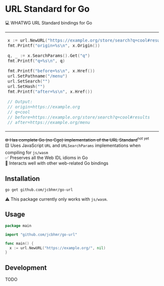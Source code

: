 # URL Standard for Go

💻 WHATWG URL Standard bindings for Go

<table align=center><td>

```go
x := url.NewURL("https://example.org/store/search?q=cool#results", nil)
fmt.Printf("origin=%s\n", x.Origin())

q, _ := x.SearchParams().Get("q")
fmt.Printf("q=%s\n", q)

fmt.Printf("before=%s\n", x.Href())
url.SetPathname("/menu")
url.SetSearch("")
url.SetHash("")
fmt.Printf("after=%s\n", x.Href())

// Output:
// origin=https://example.org
// q=cool
// before=https://example.org/store/search?q=cool#results
// after=https://example.org/menu
```

</table>

~~🌐 Has complete Go (no Cgo) implementation of the URL Standard~~<sup>not yet</sup> \
🟨 Uses JavaScript `URL` and `URLSearchParams` implementations when compiling for `js/wasm` \
✅ Preserves all the Web IDL idioms in Go \
📄 Interacts well with other web-related Go bindings

## Installation

```sh
go get github.com/jcbhmr/go-url
```

⚠️ This package currently only works with `js/wasm`. 

## Usage

```go
package main

import "github.com/jcbhmr/go-url"

func main() {
  x := url.NewURL("https://example.org/", nil)
}
```

<!-- ✅ These bindings conform to the Go ↔ Web IDL bindings recommendations outlined at [jcbhmr.me/WebIDL-Go](https://jcbhmr.me/WebIDL-Go/). -->

## Development

TODO
